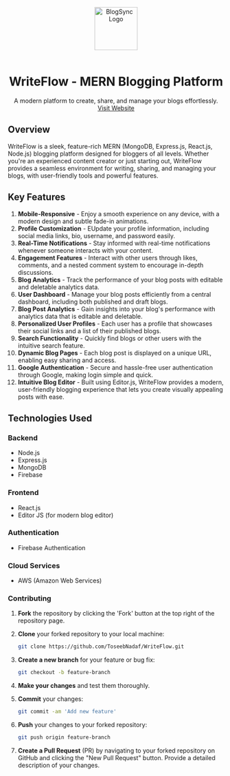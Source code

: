 <div align="center">
    <img src="https://raw.githubusercontent.com/ToseebNadaf/WriteFlow/refs/heads/master/frontend/src/images/logo.png" alt="BlogSync Logo" width="100" height="100">
    <br />
    <br />
  <h1 align="center">WriteFlow - MERN Blogging Platform</h1>

  <p align="center">
    A modern platform to create, share, and manage your blogs effortlessly.
    <br />
    <a href="https://writeflow.netlify.app/">Visit Website</a>
  </p>
</div>

## Overview

WriteFlow is a sleek, feature-rich MERN (MongoDB, Express.js, React.js, Node.js) blogging platform designed for bloggers of all levels. Whether you're an experienced content creator or just starting out, WriteFlow provides a seamless environment for writing, sharing, and managing your blogs, with user-friendly tools and powerful features.

## Key Features

1. **Mobile-Responsive** - Enjoy a smooth experience on any device, with a modern design and subtle fade-in animations.
2. **Profile Customization** - EUpdate your profile information, including social media links, bio, username, and password easily.
3. **Real-Time Notifications** - Stay informed with real-time notifications whenever someone interacts with your content.
4. **Engagement Features** - Interact with other users through likes, comments, and a nested comment system to encourage in-depth discussions.
5. **Blog Analytics** - Track the performance of your blog posts with editable and deletable analytics data.
6. **User Dashboard** - Manage your blog posts efficiently from a central dashboard, including both published and draft blogs.
7. **Blog Post Analytics** - Gain insights into your blog's performance with analytics data that is editable and deletable.
8. **Personalized User Profiles** - Each user has a profile that showcases their social links and a list of their published blogs.
9. **Search Functionality** - Quickly find blogs or other users with the intuitive search feature.
10. **Dynamic Blog Pages** - Each blog post is displayed on a unique URL, enabling easy sharing and access.
11. **Google Authentication** - Secure and hassle-free user authentication through Google, making login simple and quick.
12. **Intuitive Blog Editor** - Built using Editor.js, WriteFlow provides a modern, user-friendly blogging experience that lets you create visually appealing posts with ease.


## Technologies Used

### Backend
- Node.js
- Express.js
- MongoDB
- Firebase

### Frontend
- React.js
- Editor JS (for modern blog editor)

### Authentication
- Firebase Authentication

### Cloud Services
- AWS (Amazon Web Services)

### Contributing


1. **Fork** the repository by clicking the 'Fork' button at the top right of the repository page.
   
2. **Clone** your forked repository to your local machine:
   ```bash
   git clone https://github.com/ToseebNadaf/WriteFlow.git
3. **Create a new branch** for your feature or bug fix:
   ```bash
   git checkout -b feature-branch
4. **Make your changes** and test them thoroughly.
5. **Commit** your changes:
   ```bash
   git commit -am 'Add new feature'
6. **Push** your changes to your forked repository:
   ```bash
   git push origin feature-branch
7. **Create a Pull Request** (PR) by navigating to your forked repository on GitHub and clicking the "New Pull Request" button. Provide a detailed description of your changes.
